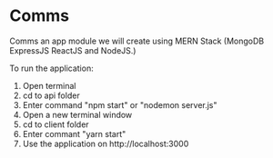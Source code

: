 # Comms
Comms an app module we will create using MERN Stack (MongoDB ExpressJS ReactJS and NodeJS.)

To run the application:
1. Open terminal
2. cd to api folder
3. Enter command "npm start" or "nodemon server.js"
4. Open a new terminal window
5. cd to client folder
6. Enter commant "yarn start"
7. Use the application on http://localhost:3000
